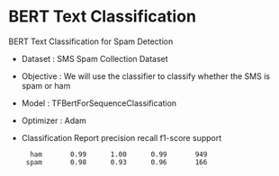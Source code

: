 # BERT Text Classification 
 
 BERT Text Classification for Spam Detection
 - Dataset : SMS Spam Collection Dataset
 - Objective : We will use the classifier to classify whether the SMS is spam or ham
 - Model : TFBertForSequenceClassification
 - Optimizer : Adam
 - Classification Report
              precision    recall  f1-score   support

         ham       0.99      1.00      0.99       949
        spam       0.98      0.93      0.96       166

